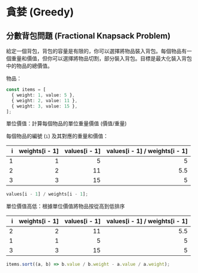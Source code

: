 # 貪婪 (Greedy)

## 分數背包問題 (Fractional Knapsack Problem)

給定一個背包，背包的容量是有限的，你可以選擇將物品裝入背包。每個物品有一個重量和價值，但你可以選擇將物品切割，部分裝入背包。目標是最大化裝入背包中的物品的總價值。

物品：

```ts
const items = [
  { weight: 1, value: 5 },
  { weight: 2, value: 11 },
  { weight: 3, value: 15 },
];
```

單位價值：計算每個物品的單位重量價值 (價值/重量)

每個物品的編號 (`i`) 及其對應的重量和價值：

|   i | weights[i - 1] | values[i - 1] | values[i - 1] / weights[i - 1] |
| --: | -------------: | ------------: | -----------------------------: |
|   1 |              1 |             5 |                              5 |
|   2 |              2 |            11 |                            5.5 |
|   3 |              3 |            15 |                              5 |

```ts
values[i - 1] / weights[i - 1];
```

單位價值高低：根據單位價值將物品按從高到低排序

|   i | weights[i - 1] | values[i - 1] | values[i - 1] / weights[i - 1] |
| --: | -------------: | ------------: | -----------------------------: |
|   2 |              2 |            11 |                            5.5 |
|   1 |              1 |             5 |                              5 |
|   3 |              3 |            15 |                              5 |

```ts
items.sort((a, b) => b.value / b.weight - a.value / a.weight);
```
